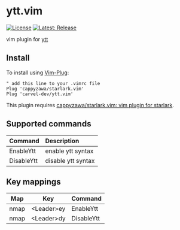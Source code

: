 # ytt.vim
[![License](https://img.shields.io/badge/License-Apache%202.0-blue.svg)](https://opensource.org/licenses/Apache-2.0)
[![Latest: Release](https://img.shields.io/github/release/vmware-tanzu/ytt.vim.svg)](https://github.com/k14s/ytt.vim/releases)

vim plugin for [ytt](https://carvel.dev/ytt/)

## Install
To install using [Vim-Plug](https://github.com/junegunn/vim-plug):

```
" add this line to your .vimrc file
Plug 'cappyzawa/starlark.vim'
Plug 'carvel-dev/ytt.vim'
```

This plugin requires [cappyzawa/starlark\.vim: vim plugin for starlark](https://github.com/cappyzawa/starlark.vim).

## Supported commands
|Command|Description|
|:---|:---|
|EnableYtt|enable ytt syntax|
|DisableYtt|disable ytt syntax|

## Key mappings
|Map|Key|Command|
|:---:|:---:|:---|
|nmap|<Leader\>ey|EnableYtt|
|nmap|<Leader\>dy|DisableYtt|
